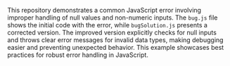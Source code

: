 This repository demonstrates a common JavaScript error involving improper handling of null values and non-numeric inputs.  The `bug.js` file shows the initial code with the error, while `bugSolution.js` presents a corrected version. The improved version explicitly checks for null inputs and throws clear error messages for invalid data types, making debugging easier and preventing unexpected behavior.  This example showcases best practices for robust error handling in JavaScript.